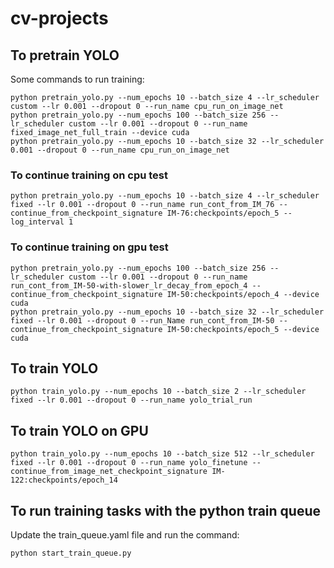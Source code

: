 # cv-projects

## To pretrain YOLO

Some commands to run training:

```
python pretrain_yolo.py --num_epochs 10 --batch_size 4 --lr_scheduler custom --lr 0.001 --dropout 0 --run_name cpu_run_on_image_net
python pretrain_yolo.py --num_epochs 100 --batch_size 256 --lr_scheduler custom --lr 0.001 --dropout 0 --run_name fixed_image_net_full_train --device cuda
python pretrain_yolo.py --num_epochs 10 --batch_size 32 --lr_scheduler 0.001 --dropout 0 --run_name cpu_run_on_image_net
```

### To continue training on cpu test

```
python pretrain_yolo.py --num_epochs 10 --batch_size 4 --lr_scheduler fixed --lr 0.001 --dropout 0 --run_name run_cont_from_IM_76 --continue_from_checkpoint_signature IM-76:checkpoints/epoch_5 --log_interval 1
```

### To continue training on gpu test

```
python pretrain_yolo.py --num_epochs 100 --batch_size 256 --lr_scheduler custom --lr 0.001 --dropout 0 --run_name run_cont_from_IM-50-with-slower_lr_decay_from_epoch_4 --continue_from_checkpoint_signature IM-50:checkpoints/epoch_4 --device cuda
python pretrain_yolo.py --num_epochs 10 --batch_size 32 --lr_scheduler fixed --lr 0.001 --dropout 0 --run_Name run_cont_from_IM-50 --continue_from_checkpoint_signature IM-50:checkpoints/epoch_5 --device cuda
```

## To train YOLO

```
python train_yolo.py --num_epochs 10 --batch_size 2 --lr_scheduler fixed --lr 0.001 --dropout 0 --run_name yolo_trial_run
```

## To train YOLO on GPU

```
python train_yolo.py --num_epochs 10 --batch_size 512 --lr_scheduler fixed --lr 0.001 --dropout 0 --run_name yolo_finetune --continue_from_image_net_checkpoint_signature IM-122:checkpoints/epoch_14
```

## To run training tasks with the python train queue

Update the train_queue.yaml file and run the command:

```
python start_train_queue.py
```
